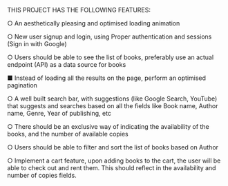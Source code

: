 THIS PROJECT HAS THE FOLLOWING FEATURES:

○ An aesthetically pleasing and optimised loading animation

○ New user signup and login, using Proper authentication and sessions (Sign in with Google)

○ Users should be able to see the list of books, preferably use an actual endpoint (API) as a data source for books

■ Instead of loading all the results on the page, perform an optimised pagination

○ A well built search bar, with suggestions (like Google Search, YouTube) that suggests and searches based on all the fields like Book name, Author name, Genre, Year of publishing, etc

○ There should be an exclusive way of indicating the availability of the books, and the number of available copies

○ Users should be able to filter and sort the list of books based on Author

○ Implement a cart feature, upon adding books to the cart, the user will be able to check out and rent them. This should reflect in the availability and number of copies fields.
